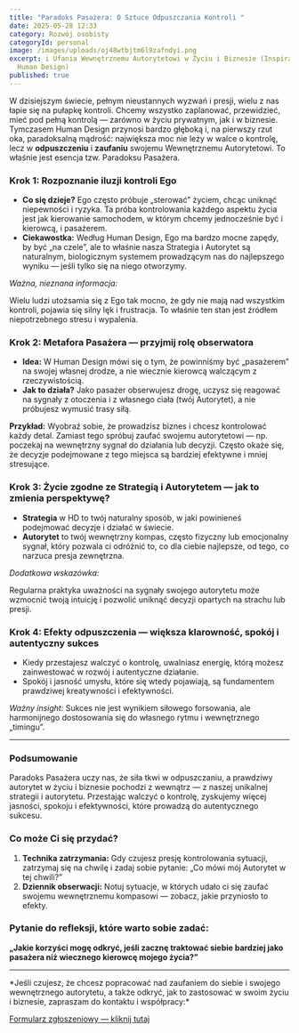 ```yaml
---
title: "Paradoks Pasażera: O Sztuce Odpuszczania Kontroli "
date: 2025-05-28 12:33
category: Rozwój osobisty
categoryId: personal
image: /images/uploads/oj48wtbjtm6l9zafndyi.png
excerpt: i Ufania Wewnętrznemu Autorytetowi w Życiu i Biznesie (Inspiracje z
  Human Design)
published: true
---
```

<p>W dzisiejszym świecie, pełnym nieustannych wyzwań i presji, wielu z nas łapie się na pułapkę kontroli. Chcemy wszystko zaplanować, przewidzieć, mieć pod pełną kontrolą — zarówno w życiu prywatnym, jak i w biznesie. Tymczasem Human Design przynosi bardzo głęboką i, na pierwszy rzut oka, paradoksalną mądrość: największa moc nie leży w walce o kontrolę, lecz w <strong>odpuszczeniu</strong> i <strong>zaufaniu</strong> swojemu Wewnętrznemu Autorytetowi. To właśnie jest esencja tzw. Paradoksu Pasażera.</p>



<h3>Krok 1: Rozpoznanie iluzji kontroli Ego</h3>



<ul>

<li><strong>Co się dzieje?</strong> Ego często próbuje „sterować” życiem, chcąc uniknąć niepewności i ryzyka. Ta próba kontrolowania każdego aspektu życia jest jak kierowanie samochodem, w którym chcemy jednocześnie być i kierowcą, i pasażerem.</li>

<li><strong>Ciekawostka:</strong> Według Human Design, Ego ma bardzo mocne zapędy, by być „na czele”, ale to właśnie nasza Strategia i Autorytet są naturalnym, biologicznym systemem prowadzącym nas do najlepszego wyniku — jeśli tylko się na niego otworzymy.</li>

</ul>



<p><em>Ważna, nieznana informacja:</em><br>

Wielu ludzi utożsamia się z Ego tak mocno, że gdy nie mają nad wszystkim kontroli, pojawia się silny lęk i frustracja. To właśnie ten stan jest źródłem niepotrzebnego stresu i wypalenia.</p>



<h3>Krok 2: Metafora Pasażera — przyjmij rolę obserwatora</h3>



<ul>

<li><strong>Idea:</strong> W Human Design mówi się o tym, że powinniśmy być „pasażerem” na swojej własnej drodze, a nie wiecznie kierowcą walczącym z rzeczywistością.</li>

<li><strong>Jak to działa?</strong> Jako pasażer obserwujesz drogę, uczysz się reagować na sygnały z otoczenia i z własnego ciała (twój Autorytet), a nie próbujesz wymusić trasy siłą.</li>

</ul>



<p><strong>Przykład:</strong> Wyobraź sobie, że prowadzisz biznes i chcesz kontrolować każdy detal. Zamiast tego spróbuj zaufać swojemu autorytetowi — np. poczekaj na wewnętrzny sygnał do działania lub decyzji. Często okaże się, że decyzje podejmowane z tego miejsca są bardziej efektywne i mniej stresujące.</p>



<h3>Krok 3: Życie zgodne ze Strategią i Autorytetem — jak to zmienia perspektywę?</h3>



<ul>

<li><strong>Strategia</strong> w HD to twój naturalny sposób, w jaki powinieneś podejmować decyzje i działać w świecie.</li>

<li><strong>Autorytet</strong> to twój wewnętrzny kompas, często fizyczny lub emocjonalny sygnał, który pozwala ci odróżnić to, co dla ciebie najlepsze, od tego, co narzuca presja zewnętrzna.</li>

</ul>



<p><em>Dodatkowa wskazówka:</em><br>

Regularna praktyka uważności na sygnały swojego autorytetu może wzmocnić twoją intuicję i pozwolić uniknąć decyzji opartych na strachu lub presji.</p>



<h3>Krok 4: Efekty odpuszczenia — większa klarowność, spokój i autentyczny sukces</h3>



<ul>

<li>Kiedy przestajesz walczyć o kontrolę, uwalniasz energię, którą możesz zainwestować w rozwój i autentyczne działanie.</li>

<li>Spokój i jasność umysłu, które się wtedy pojawiają, są fundamentem prawdziwej kreatywności i efektywności.</li>

</ul>



<p><em>Ważny insight:</em> Sukces nie jest wynikiem siłowego forsowania, ale harmonijnego dostosowania się do własnego rytmu i wewnętrznego „timingu”.</p>



<hr>



<h3>Podsumowanie</h3>



<p>Paradoks Pasażera uczy nas, że siła tkwi w odpuszczaniu, a prawdziwy autorytet w życiu i biznesie pochodzi z wewnątrz — z naszej unikalnej strategii i autorytetu. Przestając walczyć o kontrolę, zyskujemy więcej jasności, spokoju i efektywności, które prowadzą do autentycznego sukcesu.</p>



<h3>Co może Ci się przydać?</h3>



<ol>

<li><strong>Technika zatrzymania:</strong> Gdy czujesz presję kontrolowania sytuacji, zatrzymaj się na chwilę i zadaj sobie pytanie: „Co mówi mój Autorytet w tej chwili?”</li>

<li><strong>Dziennik obserwacji:</strong> Notuj sytuacje, w których udało ci się zaufać swojemu wewnętrznemu kompasowi — zobacz, jakie przyniosło to efekty.</li>

</ol>



<h3>Pytanie do refleksji, które warto sobie zadać:</h3>



<p><strong>„Jakie korzyści mogę odkryć, jeśli zacznę traktować siebie bardziej jako pasażera niż wiecznego kierowcę mojego życia?”</strong></p>



<hr>



<p>*Jeśli czujesz, że chcesz popracować nad zaufaniem do siebie i swojego wewnętrznego autorytetu, a także odkryć, jak to zastosować w swoim życiu i biznesie, zapraszam do kontaktu i współpracy:*<br>

<a href="https://awisniewski.netlify.app/#contact" target="_blank" rel="noopener noreferrer">Formularz zgłoszeniowy — kliknij tutaj</a></p>
